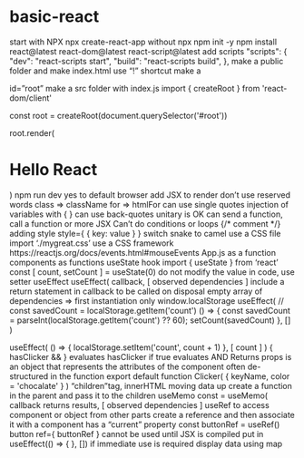 # basic-react

start with NPX
npx create-react-app
without npx
npm init -y
npm install react@latest react-dom@latest react-script@latest
add scripts
"scripts": {
"dev": "react-scripts start",
"build": "react-scripts build",
},
make a public folder and make index.html
use “!” shortcut
make a <div> id=”root”
make a src folder with index.js
import { createRoot } from 'react-dom/client'

const root = createRoot(document.querySelector('#root'))

root.render(

  <h1>Hello React</h1>
)
npm run dev
yes to default browser
add JSX to render
don’t use reserved words
class => className
for => htmlFor
can use single quotes
injection of variables with { }
can use back-quotes
unitary is OK
can send a function, call a function or more JSX
Can’t do conditions or loops
{/*  comment */}
adding style
style={  { key: value } }
switch snake to camel
use a CSS file
import ‘./mygreat.css’
use a CSS framework
https://reactjs.org/docs/events.html#mouseEvents 
App.js as a function
components as functions
useState hook
import { useState } from ‘react’
const [ count, setCount ] = useState(0)
do not modify the value in code, use setter
useEffect
useEffect( callback, [ observed dependencies ]
include a return statement in callback to be called on disposal
empty array of dependencies => first instantiation only
window.localStorage
useEffect(
    // const savedCount = localStorage.getItem('count')
    () => {
      const savedCount = parseInt(localStorage.getItem('count') ?? 60);
      setCount(savedCount)
    }, 
    []
  )

useEffect(
() => {
localStorage.setItem('count', count + 1)
},
[ count ]
)
{ hasClicker && <Clicker /> }
evaluates hasClicker
if true evaluates AND Returns <clicker />
props is an object that represents the attributes of the component
often de-structured in the function
export default function Clicker( { keyName, color = 'chocalate' } )
“children”tag, innerHTML
moving data up
create a function in the parent and pass it to the children
useMemo
const <result> = useMemo( callback returns results, [ observed dependencies ]
useRef
to access component or object from other parts
create a reference and then associate it with a component
has a “current” property
const buttonRef = useRef()
button ref={ buttonRef }
cannot be used until JSX is compiled
put in useEffect(() => { }, []) if immediate use is required
display data using map
